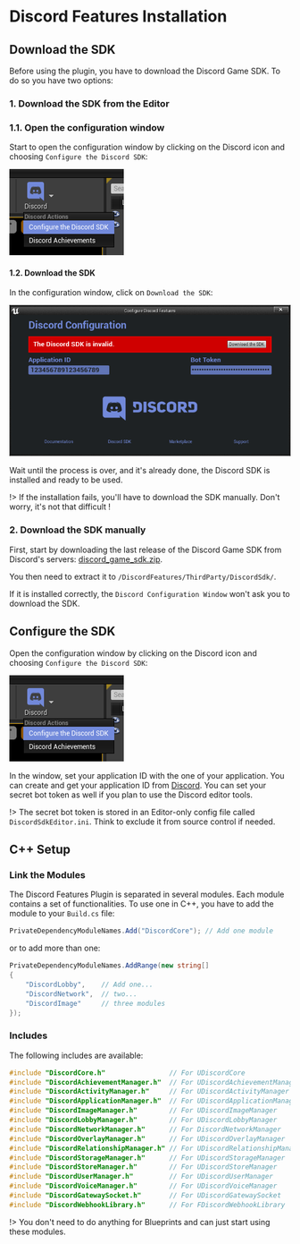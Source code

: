 # Discord Features Installation

## Download the SDK
Before using the plugin, you have to download the Discord Game SDK. To do so you have two options:

### 1. Download the SDK from the Editor

### 1.1. Open the configuration window
Start to open the configuration window by clicking on the Discord icon and choosing `Configure the Discord SDK`: 

<div class="centered">
<img src="https://github.com/Pandoa/DiscordFeatures/blob/master/Doc/OpenConfigureWindow.png?raw=true"/>
</div>

#### 1.2. Download the SDK
In the configuration window, click on `Download the SDK`:

<div class="centered">
<img src="https://github.com/Pandoa/DiscordFeatures/blob/master/Doc/InvalidSdkWindow.png?raw=true"/>
</div>

Wait until the process is over, and it's already done, the Discord SDK is installed and ready to be used.

!> If the installation fails, you'll have to download the SDK manually. Don't worry, it's not that difficult !

### 2. Download the SDK manually
First, start by downloading the last release of the Discord Game SDK from Discord's servers: 
[discord_game_sdk.zip](https://dl-game-sdk.discordapp.net/latest/discord_game_sdk.zip).

You then need to extract it to `/DiscordFeatures/ThirdParty/DiscordSdk/`.  

If it is installed correctly, the `Discord Configuration Window` won't ask you to download the SDK.
## Configure the SDK
Open the configuration window by clicking on the Discord icon and choosing `Configure the Discord SDK`: 


<div class="centered">
<img src="https://github.com/Pandoa/DiscordFeatures/blob/master/Doc/OpenConfigureWindow.png?raw=true"/>
</div>


In the window, set your application ID with the one of your application. You can create and get your application ID from [Discord]([https://discord.com/developers/applications](https://discord.com/developers/applications)).
You can set your secret bot token as well if you plan to use the Discord editor tools.

!> The secret bot token is stored in an Editor-only config file called `DiscordSdkEditor.ini`. Think to exclude it from source control if needed.

## C++ Setup

### Link the Modules
The Discord Features Plugin is separated in several modules. Each module contains a set of functionalities.
To use one in C++, you have to add the module to your `Build.cs` file:
```csharp
PrivateDependencyModuleNames.Add("DiscordCore"); // Add one module
```
or to add more than one:
```csharp
PrivateDependencyModuleNames.AddRange(new string[]
{
    "DiscordLobby",    // Add one...
    "DiscordNetwork",  // two...
    "DiscordImage"     // three modules
});
```

### Includes
The following includes are available:
```cpp
#include "DiscordCore.h"                // For UDiscordCore
#include "DiscordAchievementManager.h"  // For UDiscordAchievementManager
#include "DiscordActivityManager.h"     // For UDiscordActivityManager
#include "DiscordApplicationManager.h"  // For UDiscordApplicationManager
#include "DiscordImageManager.h"        // For UDiscordImageManager
#include "DiscordLobbyManager.h"        // For UDiscordLobbyManager
#include "DiscordNetworkManager.h"      // For DiscordNetworkManager
#include "DiscordOverlayManager.h"      // For UDiscordOverlayManager
#include "DiscordRelationshipManager.h" // For UDiscordRelationshipManager
#include "DiscordStorageManager.h"      // For UDiscordStorageManager
#include "DiscordStoreManager.h"        // For UDiscordStoreManager
#include "DiscordUserManager.h"         // For UDiscordUserManager
#include "DiscordVoiceManager.h"        // For UDiscordVoiceManager
#include "DiscordGatewaySocket.h"       // For UDiscordGatewaySocket
#include "DiscordWebhookLibrary.h"      // For FDiscordWebhookLibrary
```


!> You don't need to do anything for Blueprints and can just start using these modules. 

